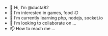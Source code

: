 - 👋 Hi, I’m @ducta82
- 👀 I’m interested in games, food :D
- 🌱 I’m currently learning php, nodejs, socket.io
- 💞️ I’m looking to collaborate on ...
- 📫 How to reach me ...

<!---
ducta82/ducta82 is a ✨ special ✨ repository because its `README.md` (this file) appears on your GitHub profile.
You can click the Preview link to take a look at your changes.
--->
